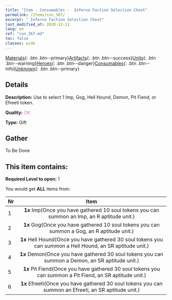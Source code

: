 ```yaml
---
title: "Item - Consumables -  Inferno Faction Selection Chest"
permalink: /Items/con_367/
excerpt: " Inferno Faction Selection Chest"
last_modified_at: 2020-12-11
lang: en
ref: "con_367.md"
toc: false
classes: wide
---
```

 [Materials](/Items/){: .btn .btn--primary}[Artifacts](/Items/Artifacts/){: .btn .btn--success}[Units](/Items/Units/){: .btn .btn--warning}[Heroes](/Items/Heroes/){: .btn .btn--danger}[Consumables](/Items/Consumables/){: .btn .btn--info}[Unknown](/Items/Unknown/){: .btn .btn--primary}

## Details
 **Description:** Use to select 1 Imp, Gog, Hell Hound, Demon, Pit Fiend, or Efreeti token.

 **Quality:** <span style="color: #DA70D6">OK</span>

 **Type:** Gift

## Gather

  To Be Done

## This item contains:

 **Required Level to open:** 1

 You would get **ALL** items  from:

  | Nr |      Item    |
  |:---|:------------:|
  | 1 |  **1x** Imp(Once you have gathered 10 soul tokens you can summon an Imp, an R aptitude unit.) | 
  | 2 |  **1x** Gog(Once you have gathered 10 soul tokens you can summon a Gog, an R aptitude unit.) | 
  | 3 |  **1x** Hell Hound(Once you have gathered 30 soul tokens you can summon a Hell Hound, an SR aptitude unit.) | 
  | 4 |  **1x** Demon(Once you have gathered 30 soul tokens you can summon a Demon, an SR aptitude unit.) | 
  | 5 |  **1x** Pit Fiend(Once you have gathered 30 soul tokens you can summon a Pit Fiend, an SR aptitude unit.) | 
  | 6 |  **1x** Efreeti(Once you have gathered 30 soul tokens you can summon an Efreeti, an SR aptitude unit.) | 
